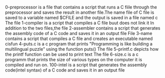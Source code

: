 0-preprocessor is a file that contains a script that runs a C fiile through the preprocessor and saves the result in another file.The name file of C file is saved to a variable named $CFILE and the output is saved in a file named c
The file 1-compiler is a script that compiles a C file buut does not link it
In addition to the two files,the file 2-assembler contains a script that generates the assembly code of a C code and saves it in an output file
File 3-name contains a script that compiles a C file and creates an executable named cisfun
4-puts.c is a c program that prints "Programming is like building a multilingual puzzle" using the function puts()
The file 5-printf.c depicts how the printf function can be used to print text
The file 6-size.c is a c programm that prints the size of various types on the computer it is compiled and run on.
100-intel is a script that generates the assembly code(intel syntax) of a C code and saves it in an output file

